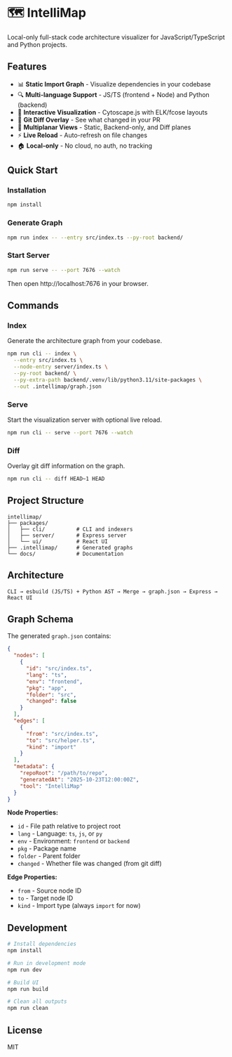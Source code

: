 # 🗺️ IntelliMap

Local-only full-stack code architecture visualizer for JavaScript/TypeScript and Python projects.

## Features

- 📊 **Static Import Graph** - Visualize dependencies in your codebase
- 🔍 **Multi-language Support** - JS/TS (frontend + Node) and Python (backend)
- 🎨 **Interactive Visualization** - Cytoscape.js with ELK/fcose layouts
- 🔄 **Git Diff Overlay** - See what changed in your PR
- 🎯 **Multiplanar Views** - Static, Backend-only, and Diff planes
- ⚡ **Live Reload** - Auto-refresh on file changes
- 🏠 **Local-only** - No cloud, no auth, no tracking

## Quick Start

### Installation

```bash
npm install
```

### Generate Graph

```bash
npm run index -- --entry src/index.ts --py-root backend/
```

### Start Server

```bash
npm run serve -- --port 7676 --watch
```

Then open http://localhost:7676 in your browser.

## Commands

### Index
Generate the architecture graph from your codebase.

```bash
npm run cli -- index \
  --entry src/index.ts \
  --node-entry server/index.ts \
  --py-root backend/ \
  --py-extra-path backend/.venv/lib/python3.11/site-packages \
  --out .intellimap/graph.json
```

### Serve
Start the visualization server with optional live reload.

```bash
npm run cli -- serve --port 7676 --watch
```

### Diff
Overlay git diff information on the graph.

```bash
npm run cli -- diff HEAD~1 HEAD
```

## Project Structure

```
intellimap/
├── packages/
│   ├── cli/          # CLI and indexers
│   ├── server/       # Express server
│   └── ui/           # React UI
├── .intellimap/      # Generated graphs
└── docs/             # Documentation
```

## Architecture

```
CLI → esbuild (JS/TS) + Python AST → Merge → graph.json → Express → React UI
```

## Graph Schema

The generated `graph.json` contains:

```json
{
  "nodes": [
    {
      "id": "src/index.ts",
      "lang": "ts",
      "env": "frontend",
      "pkg": "app",
      "folder": "src",
      "changed": false
    }
  ],
  "edges": [
    {
      "from": "src/index.ts",
      "to": "src/helper.ts",
      "kind": "import"
    }
  ],
  "metadata": {
    "repoRoot": "/path/to/repo",
    "generatedAt": "2025-10-23T12:00:00Z",
    "tool": "IntelliMap"
  }
}
```

**Node Properties:**
- `id` - File path relative to project root
- `lang` - Language: `ts`, `js`, or `py`
- `env` - Environment: `frontend` or `backend`
- `pkg` - Package name
- `folder` - Parent folder
- `changed` - Whether file was changed (from git diff)

**Edge Properties:**
- `from` - Source node ID
- `to` - Target node ID
- `kind` - Import type (always `import` for now)

## Development

```bash
# Install dependencies
npm install

# Run in development mode
npm run dev

# Build UI
npm run build

# Clean all outputs
npm run clean
```

## License

MIT


